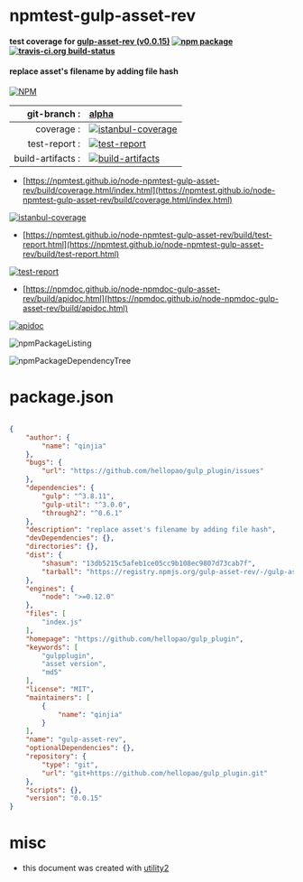 # npmtest-gulp-asset-rev

#### test coverage for  [gulp-asset-rev (v0.0.15)](https://github.com/hellopao/gulp_plugin)  [![npm package](https://img.shields.io/npm/v/npmtest-gulp-asset-rev.svg?style=flat-square)](https://www.npmjs.org/package/npmtest-gulp-asset-rev) [![travis-ci.org build-status](https://api.travis-ci.org/npmtest/node-npmtest-gulp-asset-rev.svg)](https://travis-ci.org/npmtest/node-npmtest-gulp-asset-rev)

#### replace asset's filename by adding file hash

[![NPM](https://nodei.co/npm/gulp-asset-rev.png?downloads=true&downloadRank=true&stars=true)](https://www.npmjs.com/package/gulp-asset-rev)

| git-branch : | [alpha](https://github.com/npmtest/node-npmtest-gulp-asset-rev/tree/alpha)|
|--:|:--|
| coverage : | [![istanbul-coverage](https://npmtest.github.io/node-npmtest-gulp-asset-rev/build/coverage.badge.svg)](https://npmtest.github.io/node-npmtest-gulp-asset-rev/build/coverage.html/index.html)|
| test-report : | [![test-report](https://npmtest.github.io/node-npmtest-gulp-asset-rev/build/test-report.badge.svg)](https://npmtest.github.io/node-npmtest-gulp-asset-rev/build/test-report.html)|
| build-artifacts : | [![build-artifacts](https://npmtest.github.io/node-npmtest-gulp-asset-rev/glyphicons_144_folder_open.png)](https://github.com/npmtest/node-npmtest-gulp-asset-rev/tree/gh-pages/build)|

- [https://npmtest.github.io/node-npmtest-gulp-asset-rev/build/coverage.html/index.html](https://npmtest.github.io/node-npmtest-gulp-asset-rev/build/coverage.html/index.html)

[![istanbul-coverage](https://npmtest.github.io/node-npmtest-gulp-asset-rev/build/screenCapture.buildCi.browser.%252Ftmp%252Fbuild%252Fcoverage.lib.html.png)](https://npmtest.github.io/node-npmtest-gulp-asset-rev/build/coverage.html/index.html)

- [https://npmtest.github.io/node-npmtest-gulp-asset-rev/build/test-report.html](https://npmtest.github.io/node-npmtest-gulp-asset-rev/build/test-report.html)

[![test-report](https://npmtest.github.io/node-npmtest-gulp-asset-rev/build/screenCapture.buildCi.browser.%252Ftmp%252Fbuild%252Ftest-report.html.png)](https://npmtest.github.io/node-npmtest-gulp-asset-rev/build/test-report.html)

- [https://npmdoc.github.io/node-npmdoc-gulp-asset-rev/build/apidoc.html](https://npmdoc.github.io/node-npmdoc-gulp-asset-rev/build/apidoc.html)

[![apidoc](https://npmdoc.github.io/node-npmdoc-gulp-asset-rev/build/screenCapture.buildCi.browser.%252Ftmp%252Fbuild%252Fapidoc.html.png)](https://npmdoc.github.io/node-npmdoc-gulp-asset-rev/build/apidoc.html)

![npmPackageListing](https://npmtest.github.io/node-npmtest-gulp-asset-rev/build/screenCapture.npmPackageListing.svg)

![npmPackageDependencyTree](https://npmtest.github.io/node-npmtest-gulp-asset-rev/build/screenCapture.npmPackageDependencyTree.svg)



# package.json

```json

{
    "author": {
        "name": "qinjia"
    },
    "bugs": {
        "url": "https://github.com/hellopao/gulp_plugin/issues"
    },
    "dependencies": {
        "gulp": "^3.8.11",
        "gulp-util": "^3.0.0",
        "through2": "^0.6.1"
    },
    "description": "replace asset's filename by adding file hash",
    "devDependencies": {},
    "directories": {},
    "dist": {
        "shasum": "13db5215c5afeb1ce05cc9b108ec9807d73cab7f",
        "tarball": "https://registry.npmjs.org/gulp-asset-rev/-/gulp-asset-rev-0.0.15.tgz"
    },
    "engines": {
        "node": ">=0.12.0"
    },
    "files": [
        "index.js"
    ],
    "homepage": "https://github.com/hellopao/gulp_plugin",
    "keywords": [
        "gulpplugin",
        "asset version",
        "md5"
    ],
    "license": "MIT",
    "maintainers": [
        {
            "name": "qinjia"
        }
    ],
    "name": "gulp-asset-rev",
    "optionalDependencies": {},
    "repository": {
        "type": "git",
        "url": "git+https://github.com/hellopao/gulp_plugin.git"
    },
    "scripts": {},
    "version": "0.0.15"
}
```



# misc
- this document was created with [utility2](https://github.com/kaizhu256/node-utility2)
